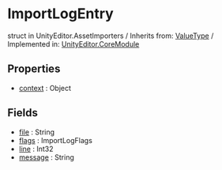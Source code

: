 # ImportLogEntry
struct in UnityEditor.AssetImporters
 / Inherits from: <a href="https://docs.unity3d.com/6000.0/Documentation/ScriptReference/ValueType.html">ValueType</a> / Implemented in: <a href="https://docs.unity3d.com/6000.0/Documentation/ScriptReference/UnityEditor.CoreModule.html">UnityEditor.CoreModule</a>

## Properties
- <a href="https://docs.unity3d.com/6000.0/Documentation/ScriptReference/ImportLogEntry-context.html">context</a> : Object

## Fields
- <a href="https://docs.unity3d.com/6000.0/Documentation/ScriptReference/ImportLogEntry-file.html">file</a> : String
- <a href="https://docs.unity3d.com/6000.0/Documentation/ScriptReference/ImportLogEntry-flags.html">flags</a> : ImportLogFlags
- <a href="https://docs.unity3d.com/6000.0/Documentation/ScriptReference/ImportLogEntry-line.html">line</a> : Int32
- <a href="https://docs.unity3d.com/6000.0/Documentation/ScriptReference/ImportLogEntry-message.html">message</a> : String

